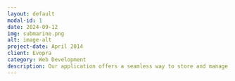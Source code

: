 ```yaml
---
layout: default
modal-id: 1
date: 2024-09-12
img: submarine.png
alt: image-alt
project-date: April 2014
client: Evopra
category: Web Development
description: Our application offers a seamless way to store and manage your passwords securely across all your devices. With end-to-end encryption, your sensitive data is always protected, giving you peace of mind. Effortlessly generate strong passwords, auto-fill login credentials, and organize your digital life with ease. Whether you're an individual or a business, our solution is designed to meet your security needs with user-friendly features and robust protection.
---
```

